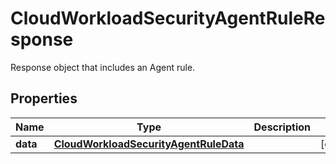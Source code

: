 # CloudWorkloadSecurityAgentRuleResponse

Response object that includes an Agent rule.

## Properties

| Name     | Type                                                                            | Description | Notes      |
| -------- | ------------------------------------------------------------------------------- | ----------- | ---------- |
| **data** | [**CloudWorkloadSecurityAgentRuleData**](CloudWorkloadSecurityAgentRuleData.md) |             | [optional] |
